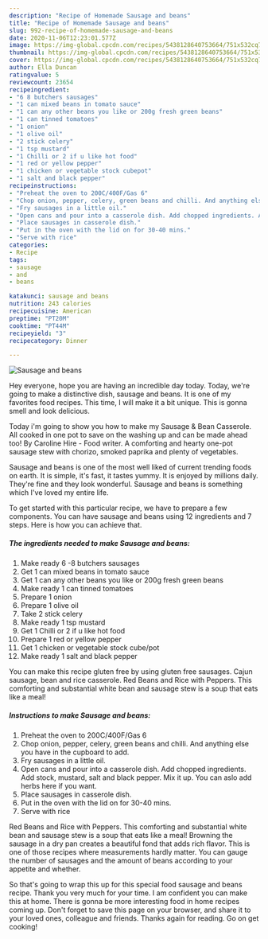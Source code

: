 ```yaml
---
description: "Recipe of Homemade Sausage and beans"
title: "Recipe of Homemade Sausage and beans"
slug: 992-recipe-of-homemade-sausage-and-beans
date: 2020-11-06T12:23:01.577Z
image: https://img-global.cpcdn.com/recipes/5438128640753664/751x532cq70/sausage-and-beans-recipe-main-photo.jpg
thumbnail: https://img-global.cpcdn.com/recipes/5438128640753664/751x532cq70/sausage-and-beans-recipe-main-photo.jpg
cover: https://img-global.cpcdn.com/recipes/5438128640753664/751x532cq70/sausage-and-beans-recipe-main-photo.jpg
author: Ella Duncan
ratingvalue: 5
reviewcount: 23654
recipeingredient:
- "6 8 butchers sausages"
- "1 can mixed beans in tomato sauce"
- "1 can any other beans you like or 200g fresh green beans"
- "1 can tinned tomatoes"
- "1 onion"
- "1 olive oil"
- "2 stick celery"
- "1 tsp mustard"
- "1 Chilli or 2 if u like hot food"
- "1 red or yellow pepper"
- "1 chicken or vegetable stock cubepot"
- "1 salt and black pepper"
recipeinstructions:
- "Preheat the oven to 200C/400F/Gas 6"
- "Chop onion, pepper, celery, green beans and chilli. And anything else you have in the cupboard to add."
- "Fry sausages in a little oil."
- "Open cans and pour into a casserole dish. Add chopped ingredients. Add stock, mustard, salt and black pepper. Mix it up. You can aslo add herbs here if you want."
- "Place sausages in casserole dish."
- "Put in the oven with the lid on for 30-40 mins."
- "Serve with rice"
categories:
- Recipe
tags:
- sausage
- and
- beans

katakunci: sausage and beans 
nutrition: 243 calories
recipecuisine: American
preptime: "PT20M"
cooktime: "PT44M"
recipeyield: "3"
recipecategory: Dinner

---
```



![Sausage and beans](https://img-global.cpcdn.com/recipes/5438128640753664/751x532cq70/sausage-and-beans-recipe-main-photo.jpg)

Hey everyone, hope you are having an incredible day today. Today, we're going to make a distinctive dish, sausage and beans. It is one of my favorites food recipes. This time, I will make it a bit unique. This is gonna smell and look delicious.

Today i&#39;m going to show you how to make my Sausage &amp; Bean Casserole. All cooked in one pot to save on the washing up and can be made ahead too! By Caroline Hire - Food writer. A comforting and hearty one-pot sausage stew with chorizo, smoked paprika and plenty of vegetables.

Sausage and beans is one of the most well liked of current trending foods on earth. It is simple, it's fast, it tastes yummy. It is enjoyed by millions daily. They're fine and they look wonderful. Sausage and beans is something which I've loved my entire life.


To get started with this particular recipe, we have to prepare a few components. You can have sausage and beans using 12 ingredients and 7 steps. Here is how you can achieve that.

<!--inarticleads1-->

##### The ingredients needed to make Sausage and beans:

1. Make ready 6 -8 butchers sausages
1. Get 1 can mixed beans in tomato sauce
1. Get 1 can any other beans you like or 200g fresh green beans
1. Make ready 1 can tinned tomatoes
1. Prepare 1 onion
1. Prepare 1 olive oil
1. Take 2 stick celery
1. Make ready 1 tsp mustard
1. Get 1 Chilli or 2 if u like hot food
1. Prepare 1 red or yellow pepper
1. Get 1 chicken or vegetable stock cube/pot
1. Make ready 1 salt and black pepper


You can make this recipe gluten free by using gluten free sausages. Cajun sausage, bean and rice casserole. Red Beans and Rice with Peppers. This comforting and substantial white bean and sausage stew is a soup that eats like a meal! 

<!--inarticleads2-->

##### Instructions to make Sausage and beans:

1. Preheat the oven to 200C/400F/Gas 6
1. Chop onion, pepper, celery, green beans and chilli. And anything else you have in the cupboard to add.
1. Fry sausages in a little oil.
1. Open cans and pour into a casserole dish. Add chopped ingredients. Add stock, mustard, salt and black pepper. Mix it up. You can aslo add herbs here if you want.
1. Place sausages in casserole dish.
1. Put in the oven with the lid on for 30-40 mins.
1. Serve with rice


Red Beans and Rice with Peppers. This comforting and substantial white bean and sausage stew is a soup that eats like a meal! Browning the sausage in a dry pan creates a beautiful fond that adds rich flavor. This is one of those recipes where measurements hardly matter. You can gauge the number of sausages and the amount of beans according to your appetite and whether. 

So that's going to wrap this up for this special food sausage and beans recipe. Thank you very much for your time. I am confident you can make this at home. There is gonna be more interesting food in home recipes coming up. Don't forget to save this page on your browser, and share it to your loved ones, colleague and friends. Thanks again for reading. Go on get cooking!
